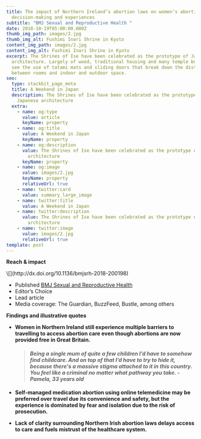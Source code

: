 ```yaml
---
title: The impact of Northern Ireland’s abortion laws on women’s abortion
  decision-making and experiences
subtitle: "BMJ Sexual and Reproductive Health "
date: 2018-10-19T05:00:00.000Z
thumb_img_path: images/2.jpg
thumb_img_alt: Fushimi Inari Shrine in Kyoto
content_img_path: images/2.jpg
content_img_alt: Fushimi Inari Shrine in Kyoto
excerpt: The Shrines of Ise have been celebrated as the prototype of Japanese
  architecture. Largely of wood, traditional housing and many temple buildings
  see the use of tatami mats and sliding doors that break down the distinction
  between rooms and indoor and outdoor space.
seo:
  type: stackbit_page_meta
  title: A Weekend in Japan
  description: The Shrines of Ise have been celebrated as the prototype of
    Japanese architecture
  extra:
    - name: og:type
      value: article
      keyName: property
    - name: og:title
      value: A Weekend in Japan
      keyName: property
    - name: og:description
      value: The Shrines of Ise have been celebrated as the prototype of Japanese
        architecture
      keyName: property
    - name: og:image
      value: images/2.jpg
      keyName: property
      relativeUrl: true
    - name: twitter:card
      value: summary_large_image
    - name: twitter:title
      value: A Weekend in Japan
    - name: twitter:description
      value: The Shrines of Ise have been celebrated as the prototype of Japanese
        architecture
    - name: twitter:image
      value: images/2.jpg
      relativeUrl: true
template: post
---
```

**Reach & impact**

<!--StartFragment-->\[](http://dx.doi.org/10.1136/bmjsrh-2018-200198)

* Published [BMJ Sexual and Reproductive Health](http://dx.doi.org/10.1136/bmjsrh-2018-200198)
* Editor’s Choice
* Lead article 
* Media coverage: The Guardian, BuzzFeed, Bustle, among others 

**Findings and illustrative quotes** 

* **Women in Northern Ireland still
  experience multiple barriers to travelling
  to access abortion care even though
  abortions are now provided free in Great
  Britain.**

  > #### *Being a single mum of quite a few children I’d have to somehow find childcare. And on top of that I’d have to try to hide it, because there's a massive stigma attached to it in this country. You feel like a criminal no matter what pathway you take.   -Pamela, 33 years old* 
* **Self-managed medication abortion using
  online telemedicine may be preferred
  over travel due its convenience and
  safety, but the experience is dominated
  by fear and isolation due to the risk of
  prosecution.**
* **Lack of clarity surrounding Northern
  Irish abortion laws delays access to care
  and fuels mistrust of the healthcare
  system.**